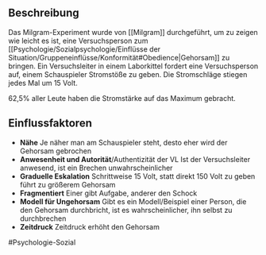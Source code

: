 ## Beschreibung
Das Milgram-Experiment wurde von [[Milgram]] durchgeführt, um zu zeigen wie leicht es ist, eine Versuchsperson zum [[Psychologie/Sozialpsychologie/Einflüsse der Situation/Gruppeneinflüsse/Konformität#Obedience|Gehorsam]] zu bringen. 
Ein Versuchsleiter in einem Laborkittel fordert eine Versuchsperson auf, einem Schauspieler Stromstöße zu geben. Die Stromschläge stiegen jedes Mal um 15 Volt.

62,5% aller Leute haben die Stromstärke auf das Maximum gebracht.

## Einflussfaktoren
- **Nähe**
Je näher man am Schauspieler steht, desto eher wird der Gehorsam gebrochen
- **Anwesenheit und Autorität**/Authentizität der VL
Ist der Versuchsleiter anwesend, ist ein Brechen unwahrscheinlicher
- **Graduelle Eskalation**
Schrittweise 15 Volt, statt direkt 150 Volt zu geben führt zu größerem Gehorsam
- **Fragmentiert**
Einer gibt Aufgabe, anderer den Schock
- **Modell für Ungehorsam**
Gibt es ein Modell/Beispiel einer Person, die den Gehorsam durchbricht, ist es
wahrscheinlicher, ihn selbst zu durchbrechen
- **Zeitdruck**
Zeitdruck erhöht den Gehorsam


#Psychologie-Sozial 